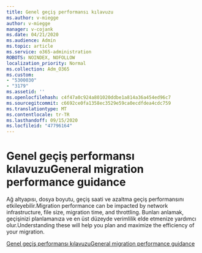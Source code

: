 ```yaml
---
title: Genel geçiş performansı kılavuzu
ms.author: v-miegge
author: v-miegge
manager: v-cojank
ms.date: 04/21/2020
ms.audience: Admin
ms.topic: article
ms.service: o365-administration
ROBOTS: NOINDEX, NOFOLLOW
localization_priority: Normal
ms.collection: Adm_O365
ms.custom:
- "5300030"
- "3179"
ms.assetid: ''
ms.openlocfilehash: c4f47a0c924a801020ddbe1a814a36a454ed96c7
ms.sourcegitcommit: c6692ce0fa1358ec3529e59ca0ecdfdea4cdc759
ms.translationtype: MT
ms.contentlocale: tr-TR
ms.lasthandoff: 09/15/2020
ms.locfileid: "47796164"
---
```

# <a name="general-migration-performance-guidance"></a><span data-ttu-id="4ff39-102">Genel geçiş performansı kılavuzu</span><span class="sxs-lookup"><span data-stu-id="4ff39-102">General migration performance guidance</span></span>

<span data-ttu-id="4ff39-103">Ağ altyapısı, dosya boyutu, geçiş saati ve azaltma geçiş performansını etkileyebilir.</span><span class="sxs-lookup"><span data-stu-id="4ff39-103">Migration performance can be impacted by network infrastructure, file size, migration time, and throttling.</span></span> <span data-ttu-id="4ff39-104">Bunları anlamak, geçişinizi planlamanıza ve en üst düzeyde verimlilik elde etmenize yardımcı olur.</span><span class="sxs-lookup"><span data-stu-id="4ff39-104">Understanding these will help you plan and maximize the efficiency of your migration.</span></span>

[<span data-ttu-id="4ff39-105">Genel geçiş performansı kılavuzu</span><span class="sxs-lookup"><span data-stu-id="4ff39-105">General migration performance guidance</span></span>](https://docs.microsoft.com/sharepointmigration/sharepoint-online-and-onedrive-migration-speed)